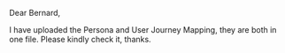 Dear Bernard,

I have uploaded the Persona and User Journey Mapping, they are both in one file. 
Please kindly check it, thanks.
